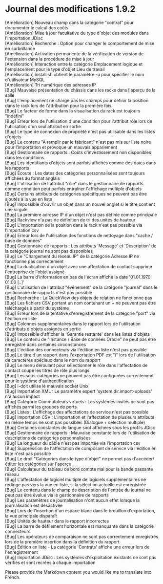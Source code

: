 # Journal des modifications 1.9.2

[Amélioration] Nouveau champ dans la catégorie "contrat" pour documenter le calcul des coûts  
[Amélioration] Mise à jour facultative du type d'objet des modules dans l'importation JDisc  
[Amélioration] Recherche : Option pour changer le comportement de mise en surbrillance  
[Amélioration] Activation permanente de la vérification de version de l'extension dans la procédure de mise à jour  
[Amélioration] Interaction entre la catégorie Emplacement logique et l'emplacement pour le type d'objet Lieu de travail  
[Amélioration] install.sh obtient le paramètre -u pour spécifier le nom d'utilisateur MySQL  
[Amélioration] Tri numérique des adresses IP  
[Bug] Mauvaise présentation du châssis dans les racks dans l'aperçu de la salle  
[Bug] L'emplacement ne charge pas les champs pour définir la position dans le rack lors de l'attribution pour la première fois  
[Bug] Le facteur de forme dans la visualisation du rack est toujours "indéfini"  
[Bug] Erreur lors de l'utilisation d'une condition pour l'attribut rôle lors de l'utilisation d'un seul attribut en sortie  
[Bug] Le type de connexion de propriété n'est pas utilisable dans les listes d'objets  
[Bug] Le contenu "À remplir par le fabricant" n'est pas mis sur liste noire pour l'importation et provoque un mauvais appariement  
[Bug] Gestionnaire de rapports : Coûts d'investissement non disponibles dans les conditions  
[Bug] Les identifiants d'objets sont parfois affichés comme des dates dans les rapports  
[Bug] Écoute : Les dates des catégories personnalisées sont toujours affichées au format anglais  
[Bug] L'utilisation de l'attribut "rôle" dans le gestionnaire de rapports comme condition peut parfois entraîner l'affichage multiple d'objets  
[Bug] Certains attributs de catégories spécifiques ne peuvent pas être ajoutés à la vue en liste  
[Bug] Impossible d'ouvrir un objet dans un nouvel onglet si le titre contient une virgule  
[Bug] La première adresse IP d'un objet n'est pas définie comme principale  
[Bug] Rackview n'a pas de définition de tri des unités de hauteur  
[Bug] L'importation de la position dans le rack n'est pas possible via l'importation csv  
[Bug] Erreur lors de l'utilisation des fonctions de nettoyage dans "cache / base de données"  
[Bug] Gestionnaire de rapports : Les attributs 'Message' et 'Description' de la catégorie journal ne sont pas disponibles  
[Bug] Le "Chargement du réseau IP" de la catégorie Adresse IP ne fonctionne pas correctement  
[Bug] La duplication d'un objet avec une affectation de contact supprime l'entreprise de l'objet assigné  
[Bug] La barre d'information en bas de l'écran affiche la date '01.01.1970 01:00 [..]'  
[Bug] L'utilisation de l'attribut "événement" de la catégorie "journal" dans le gestionnaire de rapports n'est pas possible  
[Bug] Recherche : La QuickView des objets de relation ne fonctionne pas  
[Bug] Les fichiers CSV portant un nom contenant un + ne peuvent pas être téléchargés à partir du système  
[Bug] Erreur lors de la tentative d'enregistrement de la catégorie "port" via l'édition en liste  
[Bug] Colonnes supplémentaires dans le rapport lors de l'utilisation d'attributs d'objets assignés en sortie  
[Bug] Impossible d'afficher la 'Garantie restante' dans les listes d'objets  
[Bug] Le contenu de "Instance / Base de données Oracle" ne peut pas être enregistré dans certaines circonstances  
[Bug] L'édition des connecteurs via l'édition en liste n'est pas possible  
[Bug] Le titre d'un rapport dans l'exportation PDF est "i" lors de l'utilisation de caractères spéciaux dans le nom du rapport  
[Bug] Le menu déroulant pour sélectionner le rôle dans l'affectation de contact coupe les titres de rôle plus longs  
[Bug] Les sous-catégories ne peuvent pas être configurées correctement pour le système d'authentification  
[Bug] i-doit utilise le mauvais socket Unix  
[Bug] Importation XML : Le paramètre expert 'system.dir.import-uploads' n'a aucun impact  
[Bug] Catégorie Commutateurs virtuels : Les systèmes invités ne sont pas affichés parmi les groupes de ports  
[Bug] Listes : L'affichage des affectations de service n'est pas possible  
[Bug] Importation CSV : L'importation et l'affectation de plusieurs attributs en même temps ne sont pas possibles (Dialogue + sélection multiple)  
[Bug] Certaines constantes de langue sont affichées sous les profils JDisc  
[Bug] Gestionnaire de rapports : Mauvaise constante lors de l'utilisation de descriptions de catégories personnalisées  
[Bug] La longueur du câble n'est pas importée via l'importation csv  
[Bug] Suppression de l'affectation de composant de service via l'édition en liste n'est pas possible  
[Bug] Le droit "Catégories dans le type d'objet" ne permet pas d'accéder/éditer les catégories sur l'aperçu  
[Bug] Calculateur du tableau de bord compte mal pour la bande passante réseau  
[Bug] L'affectation de logiciel multiple de logiciels supplémentaires ne redirige pas vers la vue en liste, si la sélection actuelle est enregistrée  
[Bug] Le contenu dans le champ de description de l'entrée du journal ne peut pas être évalué via le gestionnaire de rapports  
[Bug] Les paramètres de journalisation n'ont aucun effet lorsque la journalisation est désactivée  
[Bug] Lors de l'insertion d'un espace blanc dans le brouillon d'exportation, la vue principale disparaît  
[Bug] Unités de hauteur dans le rapport incorrectes  
[Bug] La barre de défilement horizontale est manquante dans la catégorie connecteurs  
[Bug] Les opérateurs de comparaison ne sont pas correctement enregistrés lors de la première insertion dans la définition du rapport  
[Bug] Édition en liste - La catégorie 'Contrats' affiche une erreur lors de l'enregistrement  
[Bug] Importation JDisc : Les systèmes d'exploitation existants ne sont pas vérifiés et sont recréés à chaque importation  

Please provide the Markdown content you would like me to translate into French.
